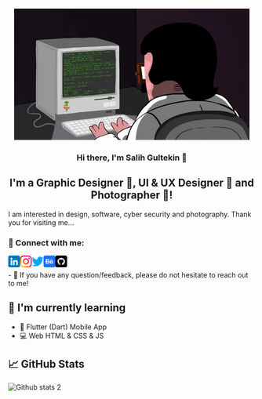 <p align="center">
  <a href="https://www.github.com/slhgltkn/" target="_blank" rel="noreferrer"><img src="https://github.com/slhgltkn/slhgltkn/blob/main/giff.gif" alt="my banner"></a>
</p>

<h3 align="center">
Hi there, I'm Salih Gultekin 👋
</h3>

<h2 align="center">
I'm a Graphic Designer 🎨, UI & UX Designer 🎨 and Photographer 📸!
</h2> 

I am interested in design, software, cyber security and photography. Thank you for visiting me...

### 🤝 Connect with me:

<a href="https://www.linkedin.com/in/salih-gültekin-210151226/"><img align="left" src="https://github.com/slhgltkn/slhgltkn/blob/main/linkedin.png" alt="slhgltkn | LinkedIn" width="24px"/></a>
<a href="https://instagram.com/slh.gltkn"><img align="left" src="https://github.com/slhgltkn/slhgltkn/blob/main/instagram.png" alt="slhgltkn | Instagram" width="24px"/></a>
<a href="https://twitter.com/slhgltkn35"><img align="left" src="https://github.com/slhgltkn/slhgltkn/blob/main/twitter.png" alt="slhgltkn | Twitter" width="24px"/></a>
<a href="https://www.behance.net/salihgltekin"><img align="left" src="https://github.com/slhgltkn/slhgltkn/blob/main/behancee.png" alt="slhgltkn | Behance" width="24px"/></a>
<a href="https://github.com/slhgltkn/"><img align="left" src="https://github.com/slhgltkn/slhgltkn/blob/main/github.png" alt="slhgltkn | Github" width="24px"/></a>

</br>
<p></p>
- 💬 If you have any question/feedback, please do not hesitate to reach out to me!

## 🌱 I'm currently learning

- 📱 Flutter (Dart) Mobile App 
- 💻 Web HTML & CSS & JS 

## 📈 GitHub Stats 

![Github stats 2](https://github-readme-stats.vercel.app/api?username=slhgltkn&show_icons=true&theme=radical)
